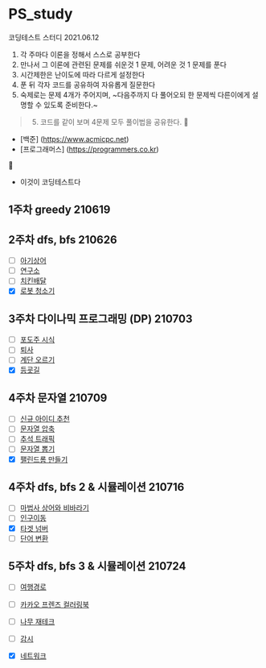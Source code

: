 # PS_study
코딩테스트 스터디 2021.06.12

1. 각 주마다 이론을 정해서 스스로 공부한다
2. 만나서 그 이론에 관련된 문제를 쉬운것 1 문제, 어려운 것 1 문제를 푼다
3. 시간제한은 난이도에 따라 다르게 설정한다
4. 푼 뒤 각자 코드를 공유하여 자유롭게 질문한다
5. 숙제로는 문제 4개가 주어지며, ~다음주까지 다 풀어오되 한 문제씩 다른이에게 설명할 수 있도록 준비한다.~
 > 5. 코드를 같이 보며 4문제 모두 풀이법을 공유한다.
:page_facing_up:
  - [백준] (https://www.acmicpc.net)
  - [프로그래머스] (https://programmers.co.kr)

:green_book:
  - 이것이 코딩테스트다

## 1주차 greedy 210619

## 2주차 dfs, bfs 210626

- [ ] [아기상어](https://www.acmicpc.net/problem/16236)
- [ ] [연구소](https://www.acmicpc.net/problem/14502)
- [ ] [치킨배달](https://www.acmicpc.net/problem/15686)
- [x] [로봇 청소기](https://www.acmicpc.net/problem/4210) 

## 3주차 다이나믹 프로그래밍 (DP) 210703

- [ ] [포도주 시식](https://www.acmicpc.net/problem/2156)
- [ ] [퇴사](https://www.acmicpc.net/problem/14501)
- [ ] [계단 오르기](https://www.acmicpc.net/problem/2579)
- [x] [등굣길](https://programmers.co.kr/learn/courses/30/lessons/42898)

## 4주차 문자열 210709

- [ ] [신규 아이디 추천](https://parkws.tistory.com/9)
- [ ] [문자열 압축](https://programmers.co.kr/learn/courses/30/lessons/60057)
- [ ] [추석 트래픽](https://programmers.co.kr/learn/courses/30/lessons/17676)
- [ ] [문자열 뽑기](https://www.acmicpc.net/problem/8913)
- [x] [팰린드롬 만들기](https://www.acmicpc.net/problem/1254)

## 4주차 dfs, bfs 2 & 시뮬레이션 210716

- [ ] [마법사 상어와 비바라기](https://www.acmicpc.net/problem/21610) 
- [ ] [인구이동](https://www.acmicpc.net/problem/16234)
- [x] [타겟 넘버](https://programmers.co.kr/learn/courses/30/lessons/43163)
- [ ] [단어 변환](https://programmers.co.kr/learn/courses/30/lessons/43163)

## 5주차 dfs, bfs 3 & 시뮬레이션 210724

- [ ] [여행경로](https://programmers.co.kr/learn/courses/30/lessons/43164)
- [ ] [카카오 프렌즈 컬러링북](https://programmers.co.kr/learn/courses/30/lessons/1829)
- [ ] [나무 재테크](https://www.acmicpc.net/problem/16235)
- [ ] [감시](https://www.acmicpc.net/problem/15683)
- [x] [네트워크](https://programmers.co.kr/learn/courses/30/lessons/43162)

